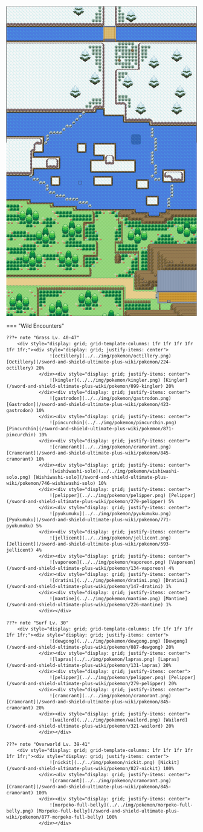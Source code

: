 <img src="../../img/routes/Route 9.png" alt="Route 9"/>

=== "Wild Encounters"


	???+ note "Grass Lv. 40-47"
		<div style="display: grid; grid-template-columns: 1fr 1fr 1fr 1fr 1fr 1fr;"><div style="display: grid; justify-items: center">
                    ![octillery](../../img/pokemon/octillery.png) [Octillery](/sword-and-shield-ultimate-plus-wiki/pokemon/224-octillery) 20%
                </div><div style="display: grid; justify-items: center">
                    ![kingler](../../img/pokemon/kingler.png) [Kingler](/sword-and-shield-ultimate-plus-wiki/pokemon/099-kingler) 20%
                </div><div style="display: grid; justify-items: center">
                    ![gastrodon](../../img/pokemon/gastrodon.png) [Gastrodon](/sword-and-shield-ultimate-plus-wiki/pokemon/423-gastrodon) 10%
                </div><div style="display: grid; justify-items: center">
                    ![pincurchin](../../img/pokemon/pincurchin.png) [Pincurchin](/sword-and-shield-ultimate-plus-wiki/pokemon/871-pincurchin) 10%
                </div><div style="display: grid; justify-items: center">
                    ![cramorant](../../img/pokemon/cramorant.png) [Cramorant](/sword-and-shield-ultimate-plus-wiki/pokemon/845-cramorant) 10%
                </div><div style="display: grid; justify-items: center">
                    ![wishiwashi-solo](../../img/pokemon/wishiwashi-solo.png) [Wishiwashi-solo](/sword-and-shield-ultimate-plus-wiki/pokemon/746-wishiwashi-solo) 10%
                </div><div style="display: grid; justify-items: center">
                    ![pelipper](../../img/pokemon/pelipper.png) [Pelipper](/sword-and-shield-ultimate-plus-wiki/pokemon/279-pelipper) 5%
                </div><div style="display: grid; justify-items: center">
                    ![pyukumuku](../../img/pokemon/pyukumuku.png) [Pyukumuku](/sword-and-shield-ultimate-plus-wiki/pokemon/771-pyukumuku) 5%
                </div><div style="display: grid; justify-items: center">
                    ![jellicent](../../img/pokemon/jellicent.png) [Jellicent](/sword-and-shield-ultimate-plus-wiki/pokemon/593-jellicent) 4%
                </div><div style="display: grid; justify-items: center">
                    ![vaporeon](../../img/pokemon/vaporeon.png) [Vaporeon](/sword-and-shield-ultimate-plus-wiki/pokemon/134-vaporeon) 4%
                </div><div style="display: grid; justify-items: center">
                    ![dratini](../../img/pokemon/dratini.png) [Dratini](/sword-and-shield-ultimate-plus-wiki/pokemon/147-dratini) 1%
                </div><div style="display: grid; justify-items: center">
                    ![mantine](../../img/pokemon/mantine.png) [Mantine](/sword-and-shield-ultimate-plus-wiki/pokemon/226-mantine) 1%
                </div></div>

	???+ note "Surf Lv. 30"
		<div style="display: grid; grid-template-columns: 1fr 1fr 1fr 1fr 1fr 1fr;"><div style="display: grid; justify-items: center">
                    ![dewgong](../../img/pokemon/dewgong.png) [Dewgong](/sword-and-shield-ultimate-plus-wiki/pokemon/087-dewgong) 20%
                </div><div style="display: grid; justify-items: center">
                    ![lapras](../../img/pokemon/lapras.png) [Lapras](/sword-and-shield-ultimate-plus-wiki/pokemon/131-lapras) 20%
                </div><div style="display: grid; justify-items: center">
                    ![pelipper](../../img/pokemon/pelipper.png) [Pelipper](/sword-and-shield-ultimate-plus-wiki/pokemon/279-pelipper) 20%
                </div><div style="display: grid; justify-items: center">
                    ![cramorant](../../img/pokemon/cramorant.png) [Cramorant](/sword-and-shield-ultimate-plus-wiki/pokemon/845-cramorant) 20%
                </div><div style="display: grid; justify-items: center">
                    ![wailord](../../img/pokemon/wailord.png) [Wailord](/sword-and-shield-ultimate-plus-wiki/pokemon/321-wailord) 20%
                </div></div>

	???+ note "Overworld Lv. 39-41"
		<div style="display: grid; grid-template-columns: 1fr 1fr 1fr 1fr 1fr 1fr;"><div style="display: grid; justify-items: center">
                    ![nickit](../../img/pokemon/nickit.png) [Nickit](/sword-and-shield-ultimate-plus-wiki/pokemon/827-nickit) 100%
                </div><div style="display: grid; justify-items: center">
                    ![cramorant](../../img/pokemon/cramorant.png) [Cramorant](/sword-and-shield-ultimate-plus-wiki/pokemon/845-cramorant) 100%
                </div><div style="display: grid; justify-items: center">
                    ![morpeko-full-belly](../../img/pokemon/morpeko-full-belly.png) [Morpeko-full-belly](/sword-and-shield-ultimate-plus-wiki/pokemon/877-morpeko-full-belly) 100%
                </div></div>



